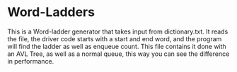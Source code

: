 # Word-Ladders

This is a Word-ladder generator that takes input from dictionary.txt. It reads the file, the driver code starts with a start and end word, and the program will find the ladder as well as enqueue count. This file contains it done with an AVL Tree, as well as a normal queue, this way you can see the difference in performance.
